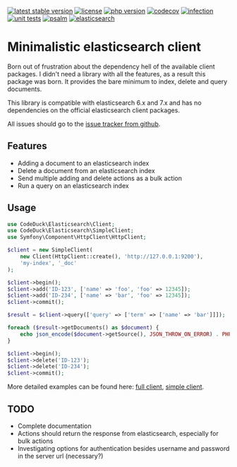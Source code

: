 [![latest stable version](https://img.shields.io/packagist/v/codeduck/elasticsearch.svg?style=flat-square)](https://packagist.org/packages/codeduck/elasticsearch)
[![license](https://img.shields.io/packagist/l/codeduck/elasticsearch?style=flat-square)](https://packagist.org/packages/codeduck/elasticsearch)
[![php version](https://img.shields.io/packagist/php-v/codeduck/elasticsearch?style=flat-square)](https://packagist.org/packages/codeduck/elasticsearch)
[![codecov](https://img.shields.io/codecov/c/github/CodeDuck42/elasticsearch?style=flat-square&token=I8AVSCQONG)](https://codecov.io/gh/CodeDuck42/elasticsearch)
[![infection](https://img.shields.io/endpoint?style=flat-square&label=infection&url=https%3A%2F%2Fbadge-api.stryker-mutator.io%2Fgithub.com%2FCodeDuck42%2Felasticsearch%2Fmain)](https://infection.github.io)
[![unit tests](https://img.shields.io/github/workflow/status/CodeDuck42/elasticsearch/Unit%20tests/main?style=flat-square&label=unit%20tests)](https://github.com/CodeDuck42/elasticsearch)
[![psalm](https://img.shields.io/github/workflow/status/CodeDuck42/elasticsearch/Static%20analysis/main?style=flat-square&label=psalm)](https://github.com/CodeDuck42/elasticsearch)
[![elasticsearch](https://img.shields.io/github/workflow/status/CodeDuck42/elasticsearch/Elasticsearch/main?style=flat-square&label=elasticsearch)](https://github.com/CodeDuck42/elasticsearch)

# Minimalistic elasticsearch client

Born out of frustration about the dependency hell of the available client packages. I didn't need a library with all the
features, as a result this package was born. It provides the bare minimum to index, delete and query documents.

This library is compatible with elasticsearch 6.x and 7.x and has no dependencies on the official elasticsearch client
packages.

All issues should go to the [issue tracker from github](https://github.com/CodeDuck42/elasticsearch/issues).

## Features

- Adding a document to an elasticsearch index
- Delete a document from an elasticsearch index
- Send multiple adding and delete actions as a bulk action
- Run a query on an elasticsearch index

## Usage

~~~php
use CodeDuck\Elasticsearch\Client;
use CodeDuck\Elasticsearch\SimpleClient;
use Symfony\Component\HttpClient\HttpClient;

$client = new SimpleClient(
    new Client(HttpClient::create(), 'http://127.0.0.1:9200'),
    'my-index', '_doc'
);

$client->begin();
$client->add('ID-123', ['name' => 'foo', 'foo' => 12345]);
$client->add('ID-234', ['name' => 'bar', 'foo' => 12345]);
$client->commit();

$result = $client->query(['query' => ['term' => ['name' => 'bar']]]);

foreach ($result->getDocuments() as $document) {
    echo json_encode($document->getSource(), JSON_THROW_ON_ERROR) . PHP_EOL;
}

$client->begin();
$client->delete('ID-123');
$client->delete('ID-234');
$client->commit();

~~~

More detailed examples can be found here: [full client](docs/example-full-client.md), [simple client](docs/example-simple-client.md).

## TODO

- Complete documentation
- Actions should return the response from elasticsearch, especially for bulk actions
- Investigating options for authentication besides username and password in the server url (necessary?)

